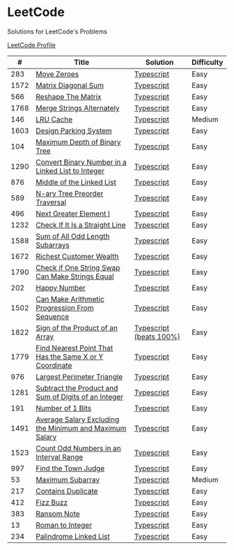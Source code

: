 # LeetCode

Solutions for LeetCode's Problems

[LeetCode Profile](https://leetcode.com/tthomasagg/)


| #    | Title                                                                                                                                             | Solution                                                                                                                                        | Difficulty |
| ---- | ------------------------------------------------------------------------------------------------------------------------------------------------- | ----------------------------------------------------------------------------------------------------------------------------------------------- | ---------- |
| 283  | [Move Zeroes](https://leetcode.com/problems/move-zeroes/)                                                                                         | [Typescript](https://github.com/tthomasagg/leetcode/blob/main/typescript/283-move-zeroes/index.ts)                                              | Easy       |
| 1572 | [Matrix Diagonal Sum](https://leetcode.com/problems/matrix-diagonal-sum/)                                                                         | [Typescript](https://github.com/tthomasagg/leetcode/blob/main/typescript/1572-matrix-diagonal-sum/index.ts)                                     | Easy       |
| 566  | [Reshape The Matrix](https://leetcode.com/problems/reshape-the-matrix/)                                                                           | [Typescript](https://github.com/tthomasagg/leetcode/blob/main/typescript/566-reshape-the-matrix/index.ts)                                       | Easy       |
| 1768 | [Merge Strings Alternately](https://leetcode.com/problems/merge-strings-alternately/)                                                             | [Typescript](https://github.com/tthomasagg/leetcode/blob/main/typescript/1768-merge-strings-alternately/index.ts)                               | Easy       |
| 146  | [LRU Cache](https://leetcode.com/problems/lru-cache/)                                                                                             | [Typescript](https://github.com/tthomasagg/leetcode/blob/main/typescript/146-lru-cache/index.ts)                                                | Medium     |
| 1603 | [Design Parking System](https://leetcode.com/problems/design-parking-system/)                                                                     | [Typescript](https://github.com/tthomasagg/leetcode/blob/main/typescript/1603-design-parking-system/index.ts)                                   | Easy       |
| 104  | [Maximum Depth of Binary Tree](https://leetcode.com/problems/maximum-depth-of-binary-tree/)                                                       | [Typescript](https://github.com/tthomasagg/leetcode/blob/main/typescript/104-maximum-depth-of-binary-tree/index.ts)                             | Easy       |
| 1290 | [Convert Binary Number in a Linked List to Integer](https://leetcode.com/problems/convert-binary-number-in-a-linked-list-to-integer/)             | [Typescript](https://github.com/tthomasagg/leetcode/blob/main/typescript/1290-convert-binary-number-in-a-linked-list-to-integer/index.ts)       | Easy       |
| 876  | [Middle of the Linked List](https://leetcode.com/problems/middle-of-the-linked-list/)                                                             | [Typescript](https://github.com/tthomasagg/leetcode/blob/main/typescript/876-middle-of-the-linked-list/index.ts)                                | Easy       |
| 589  | [N-ary Tree Preorder Traversal](https://leetcode.com/problems/n-ary-tree-preorder-traversal/)                                                     | [Typescript](https://github.com/tthomasagg/leetcode/blob/main/typescript/589-n-ary-tree-preorder-traversal/index.ts)                            | Easy       |
| 496  | [Next Greater Element I](https://leetcode.com/problems/next-greater-element-i/)                                                                   | [Typescript](https://github.com/tthomasagg/leetcode/blob/main/typescript/496-next-greater-element-i/index.ts)                                   | Easy       |
| 1232 | [Check If It Is a Straight Line](https://leetcode.com/problems/check-if-it-is-a-straight-line/)                                                   | [Typescript](https://github.com/tthomasagg/leetcode/blob/main/typescript/1232-check-if-it-is-a-straight-line/index.ts)                          | Easy       |
| 1588 | [Sum of All Odd Length Subarrays](https://leetcode.com/problems/sum-of-all-odd-length-subarrays/)                                                 | [Typescript](https://github.com/tthomasagg/leetcode/blob/main/typescript/1588-sum-of-all-odd-length-subarrays/index.ts)                         | Easy       |
| 1672 | [Richest Customer Wealth](https://leetcode.com/problems/richest-customer-wealth/)                                                                 | [Typescript](https://github.com/tthomasagg/leetcode/blob/main/typescript/1672-richest-customer-wealth/index.ts)                                 | Easy       |
| 1790 | [Check if One String Swap Can Make Strings Equal](https://leetcode.com/problems/check-if-one-string-swap-can-make-strings-equal/)                 | [Typescript](https://github.com/tthomasagg/leetcode/blob/main/typescript/1790-check-if-one-string-swap-can-make-strings-equal/index.ts)         | Easy       |
| 202  | [Happy Number](https://leetcode.com/problems/happy-number/)                                                                                       | [Typescript](https://github.com/tthomasagg/leetcode/blob/main/typescript/202-happy-number/index.ts)                                             | Easy       |
| 1502 | [Can Make Arithmetic Progression From Sequence](https://leetcode.com/problems/can-make-arithmetic-progression-from-sequence/)                     | [Typescript](https://github.com/tthomasagg/leetcode/blob/main/typescript/1502-can-make-arithmetic-progression-from-sequence/index.ts)           | Easy       |
| 1822 | [Sign of the Product of an Array](https://leetcode.com/problems/sign-of-the-product-of-an-array/)                                                 | [Typescript (beats 100%)](https://github.com/tthomasagg/leetcode/blob/main/typescript/1822-sign-of-the-product-of-an-array/index.ts)            | Easy       |
| 1779 | [Find Nearest Point That Has the Same X or Y Coordinate](https://leetcode.com/problems/find-nearest-point-that-has-the-same-x-or-y-coordinate/)   | [Typescript](https://github.com/tthomasagg/leetcode/blob/main/typescript/1779-find-nearest-point-that-has-the-same-x-or-y-coordinate/index.ts)  | Easy       |
| 976  | [Largest Perimeter Triangle](https://leetcode.com/problems/largest-perimeter-triangle/)                                                           | [Typescript](https://github.com/tthomasagg/leetcode/blob/main/typescript/976-largest-perimeter-triangle/index.ts)                               | Easy       |
| 1281 | [Subtract the Product and Sum of Digits of an Integer](https://leetcode.com/problems/subtract-the-product-and-sum-of-digits-of-an-integer/)       | [Typescript](https://github.com/tthomasagg/leetcode/blob/main/typescript/1281-subtract-the-product-and-sum-of-digits-of-an-integer/index.ts)    | Easy       |
| 191  | [Number of 1 Bits](https://leetcode.com/problems/number-of-1-bits/)                                                                               | [Typescript](https://github.com/tthomasagg/leetcode/blob/main/typescript/191-number-of-1-bits/index.ts)                                         | Easy       |
| 1491 | [Average Salary Excluding the Minimum and Maximum Salary](https://leetcode.com/problems/average-salary-excluding-the-minimum-and-maximum-salary/) | [Typescript](https://github.com/tthomasagg/leetcode/blob/main/typescript/1491-average-salary-excluding-the-minimum-and-maximum-salary/index.ts) | Easy       |
| 1523 | [Count Odd Numbers in an Interval Range](https://leetcode.com/problems/count-odd-numbers-in-an-interval-range/)                                   | [Typescript](https://github.com/tthomasagg/leetcode/blob/main/typescript/1523-count-odd-numbers-in-an-interval-range/index.ts)                  | Easy       |
| 997  | [Find the Town Judge](https://leetcode.com/problems/find-the-town-judge/)                                                                         | [Typescript](https://github.com/tthomasagg/leetcode/blob/main/typescript/997-find-the-town-judge/index.ts)                                      | Easy       |
| 53   | [Maximum Subarray](https://leetcode.com/problems/maximum-subarray/)                                                                               | [Typescript](https://github.com/tthomasagg/leetcode/blob/main/typescript/53-maximum-subarray/index.ts)                                          | Medium     |
| 217  | [Contains Duplicate](https://leetcode.com/problems/contains-duplicate/)                                                                           | [Typescript](https://github.com/tthomasagg/leetcode/blob/main/typescript/217-contains-duplicate/index.ts)                                       | Easy       |
| 412  | [Fizz Buzz](https://leetcode.com/problems/fizz-buzz/)                                                                                             | [Typescript](https://github.com/tthomasagg/leetcode/blob/main/typescript/412-fizz-buzz/index.ts)                                                | Easy       |
| 383  | [Ransom Note](https://leetcode.com/problems/ransom-note/)                                                                                         | [Typescript](https://github.com/tthomasagg/leetcode/blob/main/typescript/383-ransom-note/index.ts)                                              | Easy       |
| 13   | [Roman to Integer](https://leetcode.com/problems/roman-to-integer/)                                                                               | [Typescript](https://github.com/tthomasagg/leetcode/blob/main/typescript/13-roman-to-integer/index.ts)                                          | Easy       |
| 234  | [Palindrome Linked List](https://leetcode.com/problems/palindrome-linked-list/)                                                                   | [Typescript](https://github.com/tthomasagg/leetcode/blob/main/typescript/234-palindrome-linked-list/index.ts)                                   | Easy       |
